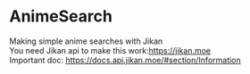 # AnimeSearch
Making simple anime searches with Jikan  
You need Jikan api to make this work:https://jikan.moe   
Important doc: https://docs.api.jikan.moe/#section/Information

